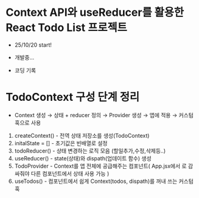# Context API와 useReducer를 활용한 React Todo List 프로젝트

- 25/10/20 start!
- 개발중...

- 코딩 기록

# TodoContext 구성 단계 정리

- Context 생성 → 상태 + reducer 정의 → Provider 생성 → 앱에 적용 → 커스텀 훅으로 사용

1. createContext() - 전역 상태 저장소를 생성(TodoContext)
2. initalState = [] - 초기값은 빈배열로 설정
3. todoReducer() - 상태 변경하는 로직 모음 (할일추가,수정,삭제등..)
4. useReducer() - state(상태)와 dispath(업데이트 함수) 생성
5. TodoProvider - Context를 앱 전체에 공급해주는 컴포넌트( App.jsx에서 <TodoProvider>로 감싸줘야 다른 컴포넌트에서 상태 사용 가능 )
6. useTodos() - 컴포넌트에서 쉽게 Context(todos, dispath)를 꺼내 쓰는 커스텀 훅
